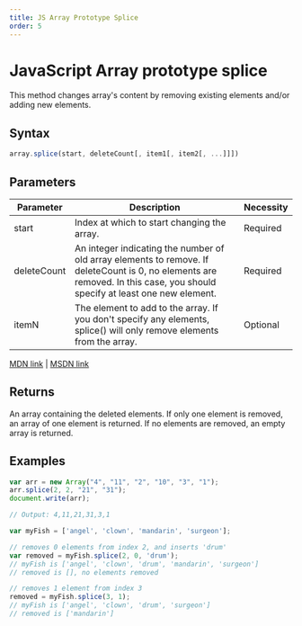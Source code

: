 ```yaml
---
title: JS Array Prototype Splice
order: 5
---
```

# JavaScript Array prototype splice

This method changes array's content by removing existing elements and/or adding new elements.

## Syntax

```javascript
array.splice(start, deleteCount[, item1[, item2[, ...]]])
```

## Parameters

| Parameter  |           Description                         |   Necessity   |
|------------|-----------------------------------------------|---------------|
|  start  | Index at which to start changing the array.                           |   Required    |
|  deleteCount    | An integer indicating the number of old array elements to remove. If deleteCount is 0, no elements are removed. In this case, you should specify at least one new element. |   Required    |
|  itemN    | The element to add to the array. If you don't specify any elements, splice() will only remove elements from the array. |   Optional    |

[MDN link](https://developer.mozilla.org/en-US/docs/Web/JavaScript/Reference/Global_Objects/Array/splice) | [MSDN link](https://msdn.microsoft.com/en-us/LIBRary/wctc5k7s%28v=vs.94%29.aspx)

## Returns

An array containing the deleted elements. If only one element is removed, an array of one element is returned. If no elements are removed, an empty array is returned.

## Examples

```javascript
var arr = new Array("4", "11", "2", "10", "3", "1");
arr.splice(2, 2, "21", "31");
document.write(arr);

// Output: 4,11,21,31,3,1
```

```javascript
var myFish = ['angel', 'clown', 'mandarin', 'surgeon'];

// removes 0 elements from index 2, and inserts 'drum'
var removed = myFish.splice(2, 0, 'drum');
// myFish is ['angel', 'clown', 'drum', 'mandarin', 'surgeon']
// removed is [], no elements removed

// removes 1 element from index 3
removed = myFish.splice(3, 1);
// myFish is ['angel', 'clown', 'drum', 'surgeon']
// removed is ['mandarin']
```
